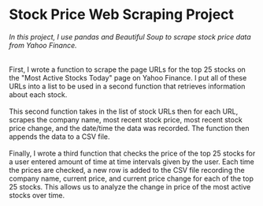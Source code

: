 # Stock Price Web Scraping Project

###### In this project, I use pandas and Beautiful Soup to scrape stock price data from Yahoo Finance.

First, I wrote a function to scrape the page URLs for the top 25 stocks on the "Most Active Stocks Today" page on Yahoo Finance. I put all of these URLs into a list to be used in a second function that retrieves information about each stock. 
<br><br> 
This second function takes in the list of stock URLs then for each URL, scrapes the company name, most recent stock price, most recent stock price change, and the date/time the data was recorded. The function then appends the data to a CSV file. 
<br><br>
Finally, I wrote a third function that checks the price of the top 25 stocks for a user entered amount of time at time intervals given by the user. Each time the prices are checked, a new row is added to the CSV file recording the company name, current price, and current price change for each of the top 25 stocks. This allows us to analyze the change in price of the most active stocks over time. 
